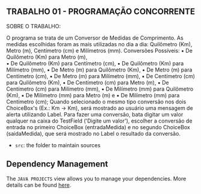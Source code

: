 ## TRABALHO 01 - PROGRAMAÇÃO CONCORRENTE

SOBRE O TRABALHO:

 O programa se trata de um Conversor de Medidas de Comprimento. 
 As medidas escolhidas foram as mais utilizadas no dia a dia: Quilômetro (Km), Metro (m), Centímetro (cm) e Milímetros (mm).
 Conversões Possíveis:
   ▪︎ De Quilômetro (Km) para Metro (m),  
   ▪︎ De Quilômetro (Km) para Centímetro (cm),
   ▪︎ De Quilômetro (Km) para Milímetro (mm),
   ▪︎ De Metro (m) para Quilômetro (Km),
   ▪︎ De Metro (m) para Centímetro (cm),
   ▪︎ De Metro (m) para Milímetro (mm),
   ▪︎ De Centímetro (cm) para Quilômetro (Km),
   ▪︎ De Centímetro (cm) para Metro (m),
   ▪︎ De Centímetro (cm) para Milímetro (mm),
   ▪︎ De Milímetro (mm) para Quilômetro (Km),
   ▪︎ De Milímetro (mm) para Metro (m) e
   ▪︎ De Milímetro (mm) para Centímetro (cm);
 Quando selecionado o mesmo tipo conversão nos dois ChoiceBox's (Ex.: Km -> Km), será mostrado ao usuário uma mensagem de alerta utilizando Label.
 Para fazer uma conversão, bata digitar um valor qualquer na caixa do TestField ('Digite um valor'), escolher a conversão de entrada no primeiro ChoiceBox (entradaMedida) e no segundo ChoiceBox (saidaMedida), que será mostrado no Label o resultado da conversão. 

- `src`: the folder to maintain sources

## Dependency Management

The `JAVA PROJECTS` view allows you to manage your dependencies. More details can be found [here](https://github.com/microsoft/vscode-java-dependency#manage-dependencies).
